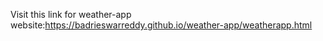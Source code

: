 Visit this link for weather-app website:https://badrieswarreddy.github.io/weather-app/weatherapp.html
